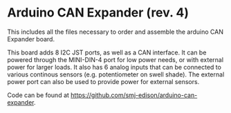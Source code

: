 # Arduino CAN Expander (rev. 4)

This includes all the files necessary to order and assemble the arduino CAN Expander board.

This board adds 8 I2C JST ports, as well as a CAN interface. It can be powered through the MINI-DIN-4
port for low power needs, or with external power for larger loads. It also has 6 analog inputs that can
be connected to various continous sensors (e.g. potentiometer on swell shade). The external power port
can also be used to provide power for external sensors.

Code can be found at https://github.com/smj-edison/arduino-can-expander.